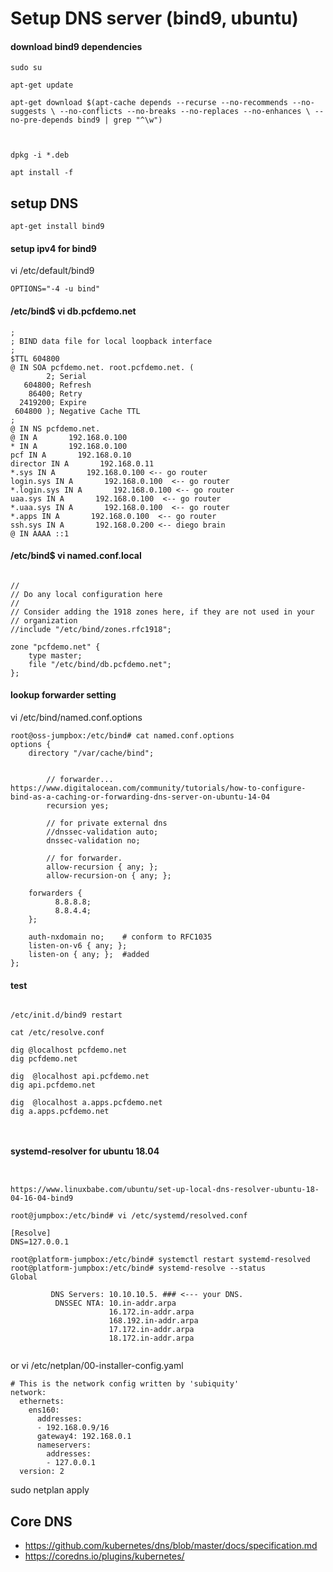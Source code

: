 # Setup DNS server (bind9, ubuntu)

#### download bind9 dependencies

```
sudo su

apt-get update

apt-get download $(apt-cache depends --recurse --no-recommends --no-suggests \ --no-conflicts --no-breaks --no-replaces --no-enhances \ --no-pre-depends bind9 | grep "^\w")



dpkg -i *.deb

apt install -f

```

## setup DNS

```
apt-get install bind9
```

#### setup ipv4 for bind9
vi /etc/default/bind9
```
OPTIONS="-4 -u bind"
```

#### /etc/bind$ vi db.pcfdemo.net 

```
;
; BIND data file for local loopback interface
;
$TTL 604800
@ IN SOA pcfdemo.net. root.pcfdemo.net. (
        2; Serial
   604800; Refresh
    86400; Retry
  2419200; Expire
 604800 ); Negative Cache TTL
;
@ IN NS pcfdemo.net.
@ IN A       192.168.0.100
* IN A       192.168.0.100
pcf IN A       192.168.0.10
director IN A       192.168.0.11
*.sys IN A       192.168.0.100 <-- go router
login.sys IN A       192.168.0.100  <-- go router
*.login.sys IN A       192.168.0.100 <-- go router
uaa.sys IN A       192.168.0.100  <-- go router
*.uaa.sys IN A       192.168.0.100  <-- go router
*.apps IN A       192.168.0.100  <-- go router
ssh.sys IN A       192.168.0.200 <-- diego brain
@ IN AAAA ::1

```
#### /etc/bind$ vi named.conf.local 
```

//
// Do any local configuration here
//
// Consider adding the 1918 zones here, if they are not used in your
// organization
//include "/etc/bind/zones.rfc1918";

zone "pcfdemo.net" {
    type master;
    file "/etc/bind/db.pcfdemo.net";
};

```

#### lookup forwarder setting

vi /etc/bind/named.conf.options
```
root@oss-jumpbox:/etc/bind# cat named.conf.options 
options {
	directory "/var/cache/bind";


        // forwarder... https://www.digitalocean.com/community/tutorials/how-to-configure-bind-as-a-caching-or-forwarding-dns-server-on-ubuntu-14-04
        recursion yes; 
	      
        // for private external dns
        //dnssec-validation auto;
        dnssec-validation no; 
        
        // for forwarder.
        allow-recursion { any; };
        allow-recursion-on { any; };
        
	forwarders {
          8.8.8.8;
          8.8.4.4;
	};

	auth-nxdomain no;    # conform to RFC1035
	listen-on-v6 { any; };
	listen-on { any; };  #added 
};
```




#### test
```

/etc/init.d/bind9 restart

cat /etc/resolve.conf

dig @localhost pcfdemo.net
dig pcfdemo.net

dig  @localhost api.pcfdemo.net
dig api.pcfdemo.net

dig  @localhost a.apps.pcfdemo.net
dig a.apps.pcfdemo.net



```



#### systemd-resolver for ubuntu 18.04
```


https://www.linuxbabe.com/ubuntu/set-up-local-dns-resolver-ubuntu-18-04-16-04-bind9

root@jumpbox:/etc/bind# vi /etc/systemd/resolved.conf 

[Resolve]
DNS=127.0.0.1

root@platform-jumpbox:/etc/bind# systemctl restart systemd-resolved
root@platform-jumpbox:/etc/bind# systemd-resolve --status
Global
           
         DNS Servers: 10.10.10.5. ### <--- your DNS.
          DNSSEC NTA: 10.in-addr.arpa
                      16.172.in-addr.arpa
                      168.192.in-addr.arpa
                      17.172.in-addr.arpa
                      18.172.in-addr.arpa


```

or
vi /etc/netplan/00-installer-config.yaml
```
# This is the network config written by 'subiquity'
network:
  ethernets:
    ens160:
      addresses:
      - 192.168.0.9/16
      gateway4: 192.168.0.1
      nameservers:
        addresses:
        - 127.0.0.1
  version: 2

```
sudo netplan apply

## Core DNS
- https://github.com/kubernetes/dns/blob/master/docs/specification.md
- https://coredns.io/plugins/kubernetes/
